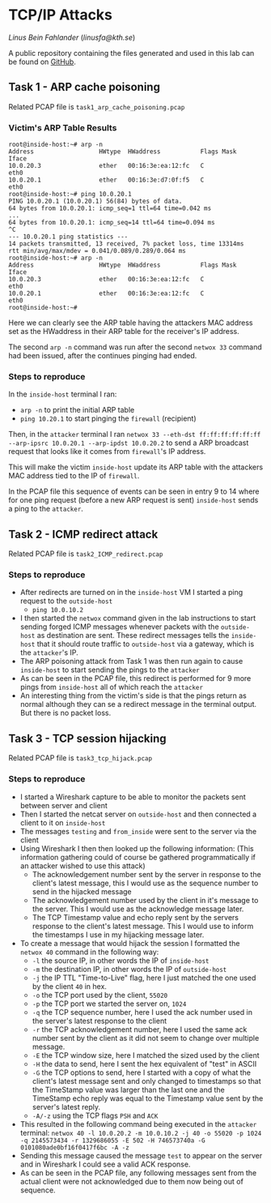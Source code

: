 # TCP/IP Attacks
_Linus Bein Fahlander_ (_linusfa@kth.se_)

A public repository containing the files generated and used in this lab can be found on [GitHub](https://github.com/LinusBF/iv1013-tcp-ip-attack).
## Task 1 - ARP cache poisoning
Related PCAP file is `task1_arp_cache_poisoning.pcap`
### Victim's ARP Table Results
```shell script
root@inside-host:~# arp -n
Address                  HWtype  HWaddress           Flags Mask            Iface
10.0.20.3                ether   00:16:3e:ea:12:fc   C                     eth0
10.0.20.1                ether   00:16:3e:d7:0f:f5   C                     eth0
root@inside-host:~# ping 10.0.20.1
PING 10.0.20.1 (10.0.20.1) 56(84) bytes of data.
64 bytes from 10.0.20.1: icmp_seq=1 ttl=64 time=0.042 ms
...
64 bytes from 10.0.20.1: icmp_seq=14 ttl=64 time=0.094 ms
^C
--- 10.0.20.1 ping statistics ---
14 packets transmitted, 13 received, 7% packet loss, time 13314ms
rtt min/avg/max/mdev = 0.041/0.089/0.289/0.064 ms
root@inside-host:~# arp -n
Address                  HWtype  HWaddress           Flags Mask            Iface
10.0.20.3                ether   00:16:3e:ea:12:fc   C                     eth0
10.0.20.1                ether   00:16:3e:ea:12:fc   C                     eth0
root@inside-host:~#
```
Here we can clearly see the ARP table having the attackers MAC address set as the HWaddress in their ARP table for the receiver's IP address.

The second `arp -n` command was run after the second `netwox 33` command had been issued, after the continues pinging had ended.
### Steps to reproduce
In the `inside-host` terminal I ran:
* `arp -n` to print the initial ARP table
* `ping 10.20.1` to start pinging the `firewall` (recipient)

Then, in the `attacker` terminal I ran `netwox 33 --eth-dst ff:ff:ff:ff:ff:ff --arp-ipsrc 10.0.20.1 --arp-ipdst 10.0.20.2`
to send a ARP broadcast request that looks like it comes from `firewall`\'s IP address.

This will make the victim `inside-host` update its ARP table with the attackers MAC address tied to the IP of `firewall`.

In the PCAP file this sequence of events can be seen in entry 9 to 14 where for one ping request (before a new ARP request is sent) `inside-host` sends a ping to the `attacker`.
## Task 2 - ICMP redirect attack
Related PCAP file is `task2_ICMP_redirect.pcap`
### Steps to reproduce
* After redirects are turned on in the `inside-host` VM I started a ping request to the `outside-host`
  * `ping 10.0.10.2`
* I then started the `netwox` command given in the lab instructions to start sending forged ICMP messages whenever packets with the `outside-host` as destination are sent.
  These redirect messages tells the `inside-host` that it should route traffic to `outside-host` via a gateway, which is the `attacker`'s IP.
* The ARP poisoning attack from Task 1 was then run again to cause `inside-host` to start sending the pings to the `attacker`
* As can be seen in the PCAP file, this redirect is performed for 9 more pings from `inside-host` all of which reach the `attacker`
* An interesting thing from the victim's side is that the pings return as normal although they can se a redirect message in the terminal output. But there is no packet loss.

## Task 3 - TCP session hijacking
Related PCAP file is `task3_tcp_hijack.pcap`
### Steps to reproduce
* I started a Wireshark capture to be able to monitor the packets sent between server and client
* Then I started the netcat server on `outside-host` and then connected a client to it on `inside-host`
* The messages `testing` and `from_inside` were sent to the server via the client
* Using Wireshark I then then looked up the following information: (This information gathering could of course be gathered programmatically if an attacker wished to use this attack)
  * The acknowledgement number sent by the server in response to the client's latest message, this I would use as the sequence number to send in the hijacked message
  * The acknowledgement number used by the client in it's message to the server. This I would use as the acknowledge message later.
  * The TCP Timestamp value and echo reply sent by the servers response to the client's latest message. This I would use to inform the timestamps I use in my hijacking message later.
* To create a message that would hijack the session I formatted the `netwox 40` command in the following way:
  * `-l` the source IP, in other words the IP of `inside-host`
  * `-m` the destination IP, in other words the IP of `outside-host`
  * `-j` the IP TTL "Time-to-Live" flag, here I just matched the one used by the client `40` in hex.
  * `-o` the TCP port used by the client, `55020`
  * `-p` the TCP port we started the server on, `1024`
  * `-q` the TCP sequence number, here I used the ack number used in the server's latest response to the client
  * `-r` the TCP acknowledgement number, here I used the same ack number sent by the client as it did not seem to change over multiple message.
  * `-E` the TCP window size, here I matched the sized used by the client
  * `-H` the data to send, here I sent the hex equivalent of "test" in ASCII
  * `-G` the TCP options to send, here I started with a copy of what the client's latest message sent and only changed to timestamps so that the TimeStamp value was larger than the last one and the TimeStamp echo reply was equal to the Timestamp value sent by the server's latest reply.
  * `-A/-z` using the TCP flags `PSH` and `ACK`
* This resulted in the following command being executed in the `attacker` terminal: `netwox 40 -l 10.0.20.2 -m 10.0.10.2 -j 40 -o 55020 -p 1024 -q 2145573434 -r 1329686055 -E 502 -H 746573740a -G 0101080ade0bf16f0417f6bc -A -z`
* Sending this message caused the message `test` to appear on the server and in Wireshark I could see a valid ACK response.
* As can be seen in the PCAP file, any following messages sent from the actual client were not acknowledged due to them now being out of sequence.
